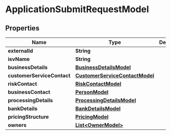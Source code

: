 

# ApplicationSubmitRequestModel


## Properties

| Name | Type | Description | Notes |
|------------ | ------------- | ------------- | -------------|
|**externalId** | **String** |  |  [optional] |
|**isvName** | **String** |  |  |
|**businessDetails** | [**BusinessDetailsModel**](BusinessDetailsModel.md) |  |  |
|**customerServiceContact** | [**CustomerServiceContactModel**](CustomerServiceContactModel.md) |  |  |
|**riskContact** | [**RiskContactModel**](RiskContactModel.md) |  |  |
|**businessContact** | [**PersonModel**](PersonModel.md) |  |  |
|**processingDetails** | [**ProcessingDetailsModel**](ProcessingDetailsModel.md) |  |  |
|**bankDetails** | [**BankDetailsModel**](BankDetailsModel.md) |  |  |
|**pricingStructure** | [**PricingModel**](PricingModel.md) |  |  |
|**owners** | [**List&lt;OwnerModel&gt;**](OwnerModel.md) |  |  [optional] |



